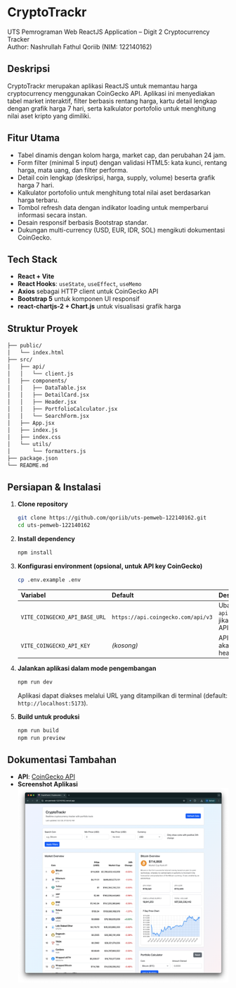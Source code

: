 # CryptoTrackr

UTS Pemrograman Web ReactJS Application – Digit 2 Cryptocurrency Tracker  
Author: Nashrullah Fathul Qoriib (NIM: 122140162)

## Deskripsi

CryptoTrackr merupakan aplikasi ReactJS untuk memantau harga cryptocurrency menggunakan CoinGecko API. Aplikasi ini menyediakan tabel market interaktif, filter berbasis rentang harga, kartu detail lengkap dengan grafik harga 7 hari, serta kalkulator portofolio untuk menghitung nilai aset kripto yang dimiliki.

## Fitur Utama

- Tabel dinamis dengan kolom harga, market cap, dan perubahan 24 jam.
- Form filter (minimal 5 input) dengan validasi HTML5: kata kunci, rentang harga, mata uang, dan filter performa.
- Detail coin lengkap (deskripsi, harga, supply, volume) beserta grafik harga 7 hari.
- Kalkulator portofolio untuk menghitung total nilai aset berdasarkan harga terbaru.
- Tombol refresh data dengan indikator loading untuk memperbarui informasi secara instan.
- Desain responsif berbasis Bootstrap standar.
- Dukungan multi-currency (USD, EUR, IDR, SOL) mengikuti dokumentasi CoinGecko.

## Tech Stack

- **React + Vite**
- **React Hooks**: `useState`, `useEffect`, `useMemo`
- **Axios** sebagai HTTP client untuk CoinGecko API
- **Bootstrap 5** untuk komponen UI responsif
- **react-chartjs-2 + Chart.js** untuk visualisasi grafik harga

## Struktur Proyek

```
├── public/
│   └── index.html
├── src/
│   ├── api/
│   │   └── client.js
│   ├── components/
│   │   ├── DataTable.jsx
│   │   ├── DetailCard.jsx
│   │   ├── Header.jsx
│   │   ├── PortfolioCalculator.jsx
│   │   └── SearchForm.jsx
│   ├── App.jsx
│   ├── index.js
│   ├── index.css
│   └── utils/
│       └── formatters.js
├── package.json
└── README.md
```

## Persiapan & Instalasi

1. **Clone repository**

   ```bash
   git clone https://github.com/qoriib/uts-pemweb-122140162.git
   cd uts-pemweb-122140162
   ```

2. **Install dependency**

   ```bash
   npm install
   ```

3. **Konfigurasi environment (opsional, untuk API key CoinGecko)**

   ```bash
   cp .env.example .env
   ```

   | Variabel                      | Default                            | Deskripsi                                                                |
   | ----------------------------- | ---------------------------------- | ------------------------------------------------------------------------ |
   | `VITE_COINGECKO_API_BASE_URL` | `https://api.coingecko.com/api/v3` | Ubah ke `https://pro-api.coingecko.com/api/v3` jika menggunakan Pro API. |
   | `VITE_COINGECKO_API_KEY`      | _(kosong)_                         | API key Pro/Demo yang akan dikirim melalui header sesuai domain.         |

4. **Jalankan aplikasi dalam mode pengembangan**

   ```bash
   npm run dev
   ```

   Aplikasi dapat diakses melalui URL yang ditampilkan di terminal (default: `http://localhost:5173`).

5. **Build untuk produksi**
   ```bash
   npm run build
   npm run preview
   ```

## Dokumentasi Tambahan

- **API**: [CoinGecko API](https://www.coingecko.com/en/api/documentation)
- **Screenshot Aplikasi**  
  ![Screenshot](https://raw.githubusercontent.com/qoriib/uts-pemweb-122140162/refs/heads/main/screenshots/full-screenshot.png)
